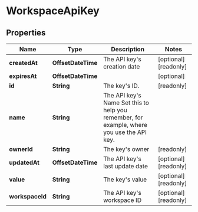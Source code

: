 

# WorkspaceApiKey


## Properties

| Name | Type | Description | Notes |
|------------ | ------------- | ------------- | -------------|
|**createdAt** | **OffsetDateTime** | The API key&#39;s creation date |  [optional] [readonly] |
|**expiresAt** | **OffsetDateTime** |  |  [optional] |
|**id** | **String** | The key&#39;s ID. |  [readonly] |
|**name** | **String** | The API key&#39;s Name  Set this to help you remember, for example, where you use the API key. |  |
|**ownerId** | **String** | The key&#39;s owner |  [readonly] |
|**updatedAt** | **OffsetDateTime** | The API key&#39;s last update date |  [optional] [readonly] |
|**value** | **String** | The key&#39;s value |  [optional] [readonly] |
|**workspaceId** | **String** | The API key&#39;s workspace ID |  [optional] [readonly] |



